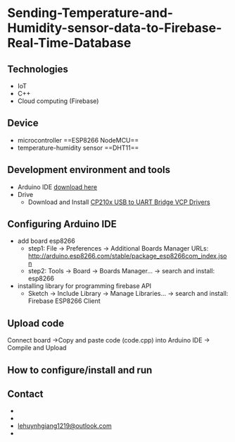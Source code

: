 # Sending-Temperature-and-Humidity-sensor-data-to-Firebase-Real-Time-Database

## Technologies
- IoT
- C++
- Cloud computing (Firebase)

## Device
- microcontroller ==ESP8266 NodeMCU==
- temperature-humidity sensor ==DHT11==

## Development environment and tools
- Arduino IDE
 [download here](https://www.arduino.cc/en/main/software)
- Drive
  + Download and Install [CP210x USB to UART Bridge VCP Drivers](https://www.silabs.com/products/development-tools/software/usb-to-uart-bridge-vcp-drivers)
## Configuring Arduino IDE
- add board esp8266
  + step1: File -> Preferences -> Additional Boards Manager URLs: http://arduino.esp8266.com/stable/package_esp8266com_index.json
  + step2: Tools -> Board -> Boards Manager... -> search and install: esp8266
- installing library for programming firebase API
  + Sketch -> Include Library -> Manage Libraries... -> search and install: Firebase ESP8266 Client
## Upload code 
 Connect board ->Copy and paste code (code.cpp) into Arduino IDE -> Compile and Upload
## How to configure/install and run

## Contact
-
-
- lehuynhgiang1219@outlook.com
-
